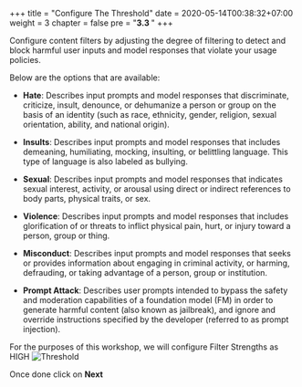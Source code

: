 +++
title = "Configure The Threshold"
date = 2020-05-14T00:38:32+07:00
weight = 3
chapter = false
pre = "<b>3.3 </b>"
+++

Configure content filters by adjusting the degree of filtering to detect and block harmful user inputs and model responses that violate your usage policies.

Below are the options that are available:

- **Hate**: Describes input prompts and model responses that discriminate, criticize, insult, denounce, or dehumanize a person or group on the basis of an identity (such as race, ethnicity, gender, religion, sexual orientation, ability, and national origin).

- **Insults**: Describes input prompts and model responses that includes demeaning, humiliating, mocking, insulting, or belittling language. This type of language is also labeled as bullying.

- **Sexual**: Describes input prompts and model responses that indicates sexual interest, activity, or arousal using direct or indirect references to body parts, physical traits, or sex.

- **Violence**: Describes input prompts and model responses that includes glorification of or threats to inflict physical pain, hurt, or injury toward a person, group or thing.

- **Misconduct**: Describes input prompts and model responses that seeks or provides information about engaging in criminal activity, or harming, defrauding, or taking advantage of a person, group or institution.

- **Prompt Attack**: Describes user prompts intended to bypass the safety and moderation capabilities of a foundation model (FM) in order to generate harmful content (also known as jailbreak), and ignore and override instructions specified by the developer (referred to as prompt injection).

For the purposes of this workshop, we will configure Filter Strengths as HIGH
![Threshold](/images/3/Threshold.png?width=90pc)

Once done click on **Next**
